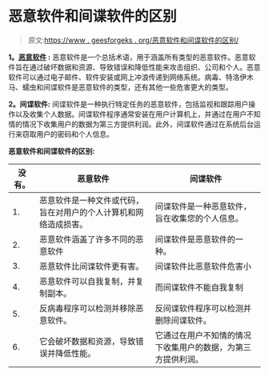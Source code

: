 # 恶意软件和间谍软件的区别

> 原文:[https://www . geesforgeks . org/恶意软件和间谍软件的区别/](https://www.geeksforgeeks.org/difference-between-malware-and-spyware/)

**1。[恶意软件](https://www.geeksforgeeks.org/malware-and-its-types/) :**
恶意软件是一个总括术语，用于涵盖所有类型的恶意软件。恶意软件旨在通过破坏数据和资源、导致错误和降低性能来攻击组织、公司和个人。恶意软件可以通过电子邮件、软件安装或网上冲浪传递到网络系统。病毒、特洛伊木马、蠕虫和间谍软件是恶意软件的类型，还有其他一些危害更大的类型。

**2。间谍软件:**
间谍软件是一种执行特定任务的恶意软件，包括监视和跟踪用户操作以及收集个人数据。间谍软件程序通常安装在用户计算机上，并通过在用户不知情的情况下收集用户的数据为第三方提供利润。此外，间谍软件通过在系统后台运行来窃取用户的密码和个人信息。

**恶意软件和间谍软件的区别:**

<center>

| 没有。 | 恶意软件 | 间谍软件 |
| --- | --- | --- |
| 1. | 恶意软件是一种文件或代码，旨在对用户的个人计算机和网络造成损害。 | 间谍软件是一种恶意软件，旨在收集您的个人信息。 |
| 2. | 恶意软件涵盖了许多不同的恶意软件 | 间谍软件是恶意软件的一种。 |
| 3. | 恶意软件比间谍软件更有害。 | 间谍软件比恶意软件危害小 |
| 4. | 恶意软件可以自我复制，并复制副本。 | 而间谍软件不能自我复制 |
| 5. | 反病毒程序可以检测并移除恶意软件。 | 反间谍软件程序可以检测并删除间谍软件。 |
| 6. | 它会破坏数据和资源，导致错误并降低性能。 | 它通过在用户不知情的情况下收集用户的数据，为第三方提供利润。 |

</center>